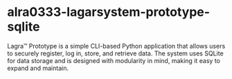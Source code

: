 # alra0333-lagarsystem-prototype-sqlite
Lagra™ Prototype is a simple CLI-based Python application that allows users to securely register, log in, store, and retrieve data. The system uses SQLite for data storage and is designed with modularity in mind, making it easy to expand and maintain.
